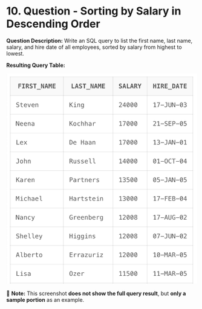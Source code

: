 # 10. Question - Sorting by Salary in Descending Order

**Question Description:**
Write an SQL query to list the first name, last name, salary, and hire date of all employees, sorted by salary from highest to lowest.

**Resulting Query Table:**

![alt text](/Sql-ScreenShots/ScreenShot_10.png)

📌 **Note:** This screenshot **does not show the full query result**, but **only a sample portion** as an example.